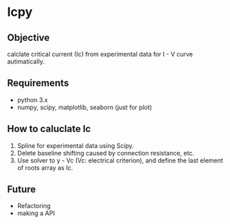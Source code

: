 # Icpy

## Objective
calclate critical current (Ic) from experimental data for I - V curve autimatically.

## Requirements
- python 3.x
- numpy, scipy, matplotlib, seaborn (just for plot)

## How to caluclate Ic
1. Spline for experimental data using Scipy.
2. Delete baseline shifting caused by connection resistance, etc.
3. Use solver to y - Vc (Vc: electrical criterion), and define the last element of roots array as Ic.


## Future
- Refactoring
- making a API

